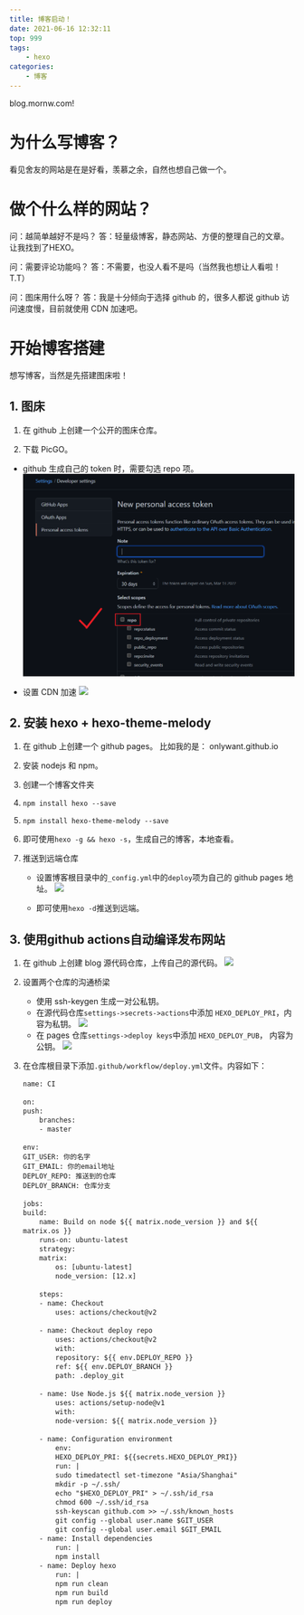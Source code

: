 ```yaml
---
title: 博客启动！
date: 2021-06-16 12:32:11
top: 999
tags: 
	- hexo
categories:
	- 博客
---
```


blog.mornw.com!
<!-- more -->

# 为什么写博客？

看见舍友的网站是在是好看，羡慕之余，自然也想自己做一个。

# 做个什么样的网站？

问：越简单越好不是吗？
答：轻量级博客，静态网站、方便的整理自己的文章。让我找到了HEXO。

问：需要评论功能吗？
答：不需要，也没人看不是吗（当然我也想让人看啦！T.T）

问：图床用什么呀？
答：我是十分倾向于选择 github 的，很多人都说 github 访问速度慢，目前就使用 CDN 加速吧。

# 开始博客搭建

想写博客，当然是先搭建图床啦！

## 1. 图床

1. 在 github 上创建一个公开的图床仓库。

2. 下载 PicGO。
 - github 生成自己的 token 时，需要勾选 repo 项。
  ![](https://raw.githubusercontent.com/onlywant/blog_img/main/img/hexo_write/20220211152431.png)

  - 设置 CDN 加速
 ![](https://cdn.jsdelivr.net/gh/onlywant/blog_img/img/hexo_write/20220211153922.png)

## 2. 安装 hexo + hexo-theme-melody

1. 在 github 上创建一个 github pages。
 比如我的是： onlywant.github.io

2. 安装 nodejs 和 npm。

3. 创建一个博客文件夹

4. ```npm install hexo --save```

5. ```npm install hexo-theme-melody --save```

6. 即可使用`hexo -g && hexo -s`，生成自己的博客，本地查看。

7. 推送到远端仓库
	- 设置博客根目录中的`_config.yml`中的`deploy`项为自己的 github pages 地址。
 ![](https://cdn.jsdelivr.net/gh/onlywant/blog_img/img/hexo_write/20220211154803.png)

	- 即可使用`hexo -d`推送到远端。

## 3. 使用github actions自动编译发布网站
1. 在 github 上创建 blog 源代码仓库，上传自己的源代码。
![](https://cdn.jsdelivr.net/gh/onlywant/blog_img/img/hexo_write/20220211155536.png)

2. 设置两个仓库的沟通桥梁
	- 使用 ssh-keygen 生成一对公私钥。
	- 在源代码仓库`settings->secrets->actions`中添加 `HEXO_DEPLOY_PRI`，内容为私钥。
	![](https://cdn.jsdelivr.net/gh/onlywant/blog_img/img/hexo_write/20220211160209.png)
	- 在 pages 仓库`settings->deploy keys`中添加 `HEXO_DEPLOY_PUB`， 内容为公钥。
	![](https://cdn.jsdelivr.net/gh/onlywant/blog_img/img/hexo_write/20220211160502.png)

3. 在仓库根目录下添加`.github/workflow/deploy.yml`文件。内容如下：
	```
	name: CI

	on:
	push:
		branches:
		- master

	env:
	GIT_USER: 你的名字
	GIT_EMAIL: 你的email地址
	DEPLOY_REPO: 推送到的仓库
	DEPLOY_BRANCH: 仓库分支

	jobs:
	build:
		name: Build on node ${{ matrix.node_version }} and ${{ matrix.os }}
		runs-on: ubuntu-latest
		strategy:
		matrix:
			os: [ubuntu-latest]
			node_version: [12.x]

		steps:
		- name: Checkout
			uses: actions/checkout@v2

		- name: Checkout deploy repo
			uses: actions/checkout@v2
			with:
			repository: ${{ env.DEPLOY_REPO }}
			ref: ${{ env.DEPLOY_BRANCH }}
			path: .deploy_git

		- name: Use Node.js ${{ matrix.node_version }}
			uses: actions/setup-node@v1
			with:
			node-version: ${{ matrix.node_version }}

		- name: Configuration environment
			env:
			HEXO_DEPLOY_PRI: ${{secrets.HEXO_DEPLOY_PRI}}
			run: |
			sudo timedatectl set-timezone "Asia/Shanghai"
			mkdir -p ~/.ssh/
			echo "$HEXO_DEPLOY_PRI" > ~/.ssh/id_rsa
			chmod 600 ~/.ssh/id_rsa
			ssh-keyscan github.com >> ~/.ssh/known_hosts
			git config --global user.name $GIT_USER
			git config --global user.email $GIT_EMAIL
		- name: Install dependencies
			run: |
			npm install
		- name: Deploy hexo
			run: |
			npm run clean
			npm run build
			npm run deploy
	```

